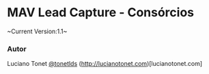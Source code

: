 # MAV Lead Capture - Consórcios
~Current Version:1.1~

### Autor
Luciano Tonet [@tonetlds](https://github.com/tonetlds)
(http://lucianotonet.com)[lucianotonet.com]